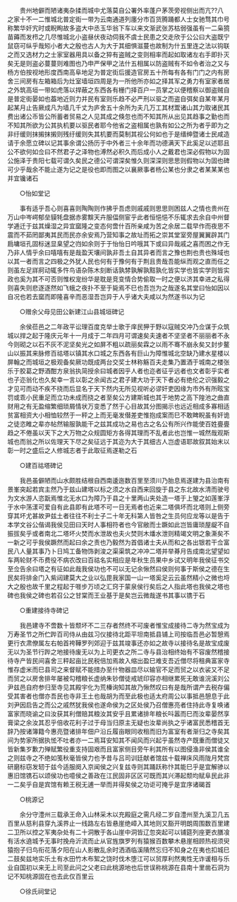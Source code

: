 <!-- { "loadSidebar": true } -->
　　贵州地僻而陋诸夷杂揉而城中尤落莫自公署外率蓬户茅茨旁视侧出而亢??八之家十不一二惟城北普定街一带为云南通道列廛分市百货腾踊都人士女驰骛其巾号称繁华奸宄时或睨眴故多盗大中丞玉华翁下车以来文渐武张苏枯弱强虽有一二枭獍苗薅而发栉之几尽惟城北小盗昼伏夜动伺我不虞士民患之交走欣于公公曰大盗既宁鼠窃可纵乎哉矧小者大之殷也古人为大于其细惧滋蔓也故制为什五里连之法以钩联之而又选材力之士家室器用具以备之猝有盗贼之变则相率而起如取诸左右手即扑灭矣无是则盗必蔓蔓则难图也乃申严保甲之法什五相属以防盗贼有不如令者治之又与杨方伯按视地形度西南高阜地足为普定街后援造官房五十所每有各有门门之内有房舍三间房有左箱箱后为灶室墙垣四周是为一所他所亦如之择其军之勇力有室家者居之外筑高垣一带如虎落以捍蔽之东西各有栅门择百户一员掌之以便稽察以御盗贼自是普定街晏如也葢地近则力并民有室则乐趋不必严刑以驱之而盗自弭矣自某年某月起某月止告厥成凡为墙几千丈为庐舍五十余所为夫几万工其材鬻诸山其力取诸民其费出诸公币皆公所蓄者贸易之人见其成之倏忽也而不知其所从出见其趋事之勤也而不知其所欲为公其执机要以驱民者耶今他省之盗相属也孰有如公之所为者乎即为之非纡缓则抹摋抹摋则残纡缓则失其机要而莫制其视公何如也于是缙绅暨诸士民咸造请于余愿立碑以记其事余谓公扬历于中外者三十余年而功德满天下此奚足以述耶且公不欲何如佥曰不然君子之泽物也溥然必积久而后成小人之戴君也深必假物以为固公施泽于贵阳七载可谓久矣民之德公可谓深矣惟久则深深则思思则假物以为固也碑可少乎哉余不能止遂为记之是役也即而图之以襄厥事者杨公某也分隶之者某某某也并宜镵诸石 

　　○怡如堂记 

　　事有适乎吾心则喜喜则陶陶则作拂乎吾虑则戚戚则思思则困兹人之情也贵州在万山中岑崿郁垒貘牦盘据赤雾黭天卉服偪侧宦乎此者恒悒悒不乐辄求去余自中州督学逓迁于兹其燥湿之异宜窳隆之变态何啻什百所亲咸为苦之余居二载早作而夜思不震而不茹罔鄙夷其民而民亦余安焉乃营知事之故址而拓之崇其堂室旁屋翼翼辟其门扃墉垣孔固标迷显臬望之岿如余则于于怡怡日吟哦其下或曰异哉戚之喜而困之作无乃非人情乎余曰嘻嘻有是哉盈天壤间孰非吾土自其异者而言之豫也荆也贵也殊域也以其一者而言之四极之外犹人民也何有于豫何有于荆且贵哉吾能纵而观之直而任之则虽左足牂牁动辄多忤鸟语杂陈木刻断话孰棼孰解孰黠孰化皆实学也皆实学则皆实政也奚为其不可否则惟权宠纷华是耽是竞变情合势偷取一时之便以济其幸进之私得则喜失则悲逐逐然如飞蛾之夜扑不至于毙焉不巳也吾岂为之哉遂名其堂曰怡如因以自况也若去窳而即隆喜辛而恶湿吾岂异于人乎诸大夫咸以为然遂书以为记 

　　○赠余父母见田公新建江山县城垣碑记 

　　余侯莅邑之二年政平讼理百度克举士歌于庠民狎于野以寇贼交冲乃佥谋于众筑城以捍之起于隆庆元年十一月成于二年四月可谓速矣夫速者不坚坚者不丽丽者不永今则砌之以石不灰不泥坚矣光之如屏不粗以疏丽矣霖之以雨不骞不崩永矣又封步鳌山以振其来脉修百祜塔以镇其水口城之东西各有巨山为障惟城北空缺乃建水星楼以屏翰之而城垣之极观备矣厥功既成两台交奖士林称觞百夫走集乃置酒于城南之楼张乐于胶葛之野酒酣方泉翁执简授余曰城者因乎人者也迩者征乎远者也文者彰乎实者也子迩翁化也久矣幸一言以彰之余闻古之君子建大功于天下者必有绝伦之识强毅之才见可而动不疾不挠而后显名于天下然内无所见视听必谬奸吏因缘为市外有所眩宝罚或乖小民重足而立功未成而挠之者至矣公方建斯城也其于地势之高下隍池之曲直财用之有无盈缩繁细琐屑情状万变悉了然于心目故其分图揭示也远近相成多寡相适贫富相资大小相恤较然于一秤之上而无毫发僣差吏惟抱成案而巳不敢睥睨虽有奸诡之徒恣睢之辈亦帖然输服孰能干之兹其成功之易也古之名公有所兴作能使百姓亹亹趋之不倦虽以天下之大万物之众规圆矩方各得其理而不乱者此也岂惟一城然哉观斯城也而翁之所以佐理天下尽之矣征远于其迩为大于其细古人岂虚语耶故叙其始末以彰一时之盛后之人修城志者于此取征焉遂勒之石 

　　○建百祜塔碑记 

　　我邑虽僻陋而山水颇胜结根自西南逶迤数百里至须川乃胎息焉遂建为县治南有景峯突起若宾主然乃于兹山建塔以标之须之水自西来回旋于县之东北故水清而驶号为文水游人恣翫焉惟北无水口为障乃于县之十里两山夹处造一塔于上琞之如莲峯浮于水中荡漾可爱自有此县即有此塔不可一日无焉者也近来二塔俱坏而北塔则上侧旁穿其坏尤甚故尹兹土者往往不利士子二十年无科第人皆咎之生员何应龙等以是告于本学文谷公偕谒我侯见田曰天时人事相符者也今官敝而士蹶如此岂皆庸琐屋龊不自振拔矣乎或者南北二塔坏火焚而水泄故也夫火焚则木燔水泄则精竭文明之象澌矣不一新之可乎我侯蹶然而起曰余之责也乃毅然为首倡诸士夫从而和之各出银若干佥富民八人量其事乃卜日鸠工备物饰剥浚之渠渠筑之冲冲二塔并举朞月告成南北望望如车两轮财不币费役不病农改曰百祜名实相应是年秋生员果中乡试又明年我侯征书交至佥告余曰塔之有征如此哉我侯功也不可以无记余愀然曰侯则何事于斯侯之德在生民矣将排金门入紫闼建莫大之业以弘毘我家国一山一塔奚足云云虽然精小之微也埒大之殷也故千里之程起于啀步万顷之汇窍于蒙泉侯行矣后之人指此塔也我侯之塔也碑也我侯之碑也若召公之甘棠而王业基于是矣岂云微哉遂书其事以镌于石 

　　○重建接待寺碑记 

　　我邑建寺不啻数十皆颓坏不二三存者然终不可废者惟宝成接待二寺为然宝成为万寿圣节之所伫跸百司侍从由兹习仪接待北距平坦南抵县铺上司按临吾邑必暂憩焉更行衣肃僚属左右帕首袴鞾罗列郊迎于兹其竣事还亦如之故寺以接待名是故宝成废无以为圣节行跸之地接待废无以为上司更衣之所二寺与县治相终始有不容废然稽接待寺产皆民间喜舍三秤起亩比民税倍加焉故入缩出盈巳难支吾近僧尽将租典富家寺惟存虚米而巳县司之来督赋不能措办至什物器皿尽以输官不足而贸之以衣裟又不足而贸之以房舍排年屡被勾稽粮长虚纳朱钞僧徒戒琥印容亦相继累死无敢谁浣溪刘公尹兹邑自府参归至寺见其殿宇化为荒榛询知其故乃愀然叹曰有是哉所谓产去税存偏受其害者也僧亦吾民也寺非王土也哉胡为而至此极也适太府周公以事抵邑憩息于此刘尹因启告之而公之戚然犹我侯也遂命侯为之区处侯乃召僧惠亮者住持此寺复唤诸富家而晓谕之曰汝获其利僧赔其粮汝其安乎且累诸排年粮长呌嚣而巳而汝辈晏然享膏梁之余汝其忍乎倍收花利子过于母当归原主无疑也汝辈尚执之乎诸富民悉稽首无辞乃按诸簿籍今惠亮暨诸排年佃户沿丘履亩眼同收租而旧为富室有者渐归之寺矣其间为势家所据执恡不吐者亦一二焉耳安知其不闻风而兴起乎虽然寺产既重而僧徒又皆新集岁歉力殚赋繁役重支持固艰而且富家侧目旁午利其所有以图侵渔非侯其谁全之则兹寺之不绝如笺秋毫皆侯力也予昔与吕司训廷献者馆兹十载禅床风雨陇月梵宫研磨标窃发轫于兹今适服阕入京闻侯之兴复兹寺则其踊跃称忭其能巳乎是宜解骖以惠旧馆镌石以颂侯功也噫侯之善政在江民固非区区可既而其兴滞起颓均赋阜民此非一二矣乎自是宾馆有赖王税无逋一举而并得矣侯之功讵可掩乎是宜序诸碣首 

　　○桃源记 

　　余分守澧州三载承王命入山林采木以充殿庭之需凡经二岁自澧州至九溪卫几五百里从慈利县穿九溪界止一线路左右皆悬崖绝嶂入其地则又豁开明朗周围数百里建二卫所以控之军夷杂处有二十洞散于各山崖中洞皆辽忽突起可以铺筵列座更衣膳飡有活水遶城予无事时挽舟沂流而止从官旌旗罗列有猿猴百数攀木悬崖相顾热视须臾猿抱子归鸟衔花落夕阳在山人影散乱余时洒酒临溪隤然忘归不知身之在夷也扣城巳二鼓矣兹地实乐土有水田竹木布絮之饶时伐木堕江可以贸厚利然夷性无诈谖相与乐业自国初以来无上司至此问之父老曰此桃源地也后世误称桃源在县南十里凿石洞为记不知桃源固在也去此仅百里云 

　　○徐氏祠堂记 

